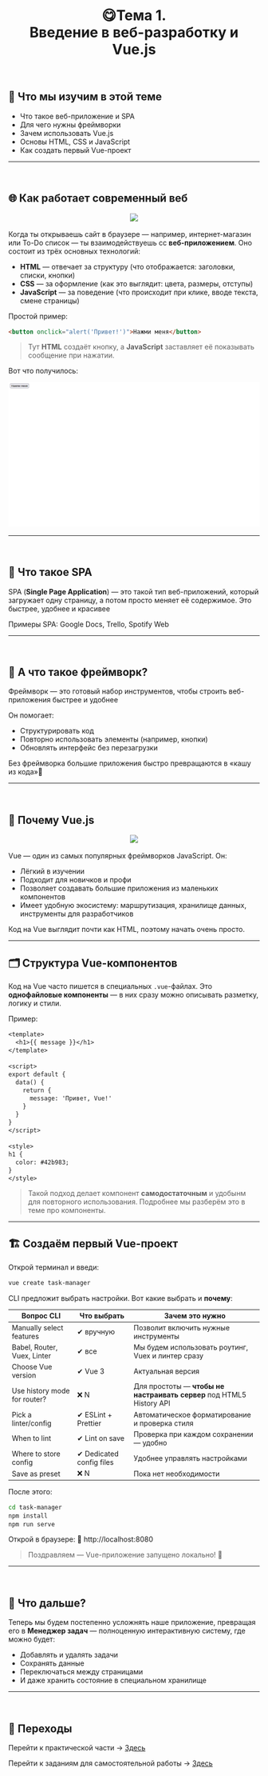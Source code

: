 <h1 align=center>😋Тема 1. <br> Введение в веб-разработку и Vue.js</h1>

<br>

## 🚀 Что мы изучим в этой теме

- Что такое веб-приложение и SPA
- Для чего нужны фреймворки
- Зачем использовать Vue.js
- Основы HTML, CSS и JavaScript
- Как создать первый Vue-проект

---

<br>

## 🌐 Как работает современный веб

<p align=center>
    <img src="https://skillicons.dev/icons?i=html,css,js" />
</p>

Когда ты открываешь сайт в браузере — например, интернет-магазин или To-Do список — ты взаимодействуешь сс **веб-приложением**. Оно состоит из трёх основных технологий:

- **HTML** — отвечает за структуру (что отображается: заголовки, списки, кнопки)
- **CSS** — за оформление (как это выглядит: цвета, размеры, отступы)
- **JavaScript** — за поведение (что происходит при клике, вводе текста, смене страницы)

Простой пример:

```html
<button onclick="alert('Привет!')">Нажми меня</button>
```

> Тут **HTML** создаёт кнопку, а **JavaScript** заставляет её показывать сообщение при нажатии.

Вот что получилось:

![](../images/01/button_click.gif) 

---
<br>

## 🧠 Что такое SPA

SPA (**Single Page Application**) — это такой тип веб-приложений, который загружает одну страницу, а потом просто меняет её содержимое. Это быстрее, удобнее и красивее

Примеры SPA: Google Docs, Trello, Spotify Web


---
<br>

## 🧰 А что такое фреймворк?

Фреймворк — это готовый набор инструментов, чтобы строить веб-приложения быстрее и удобнее

Он помогает:
* Структурировать код
* Повторно использовать элементы (например, кнопки)
* Обновлять интерфейс без перезагрузки

Без фреймворка большие приложения быстро превращаются в «кашу из кода»🍲

---

<br>

## 🌱 Почему Vue.js

<p align=center>
    <img src="https://skillicons.dev/icons?i=vue" />
</p>

Vue — один из самых популярных фреймворков JavaScript. Он:

* Лёгкий в изучении
* Подходит для новичков и профи
* Позволяет создавать большие приложения из маленьких компонентов
* Имеет удобную экосистему: маршрутизация, хранилище данных, инструменты для разработчиков

Код на Vue выглядит почти как HTML, поэтому начать очень просто.

---

## 🗂 Структура Vue-компонентов

Код на Vue часто пишется в специальных `.vue`-файлах. Это **однофайловые компоненты** — в них сразу можно описывать разметку, логику и стили.

Пример:

```vue
<template>
  <h1>{{ message }}</h1>
</template>

<script>
export default {
  data() {
    return {
      message: 'Привет, Vue!'
    }
  }
}
</script>

<style>
h1 {
  color: #42b983;
}
</style>
```

> Такой подход делает компонент **самодостаточным** и удобынм для повторного использования. Подробнее мы разберём это в теме про компоненты.

---

## 🏗 Создаём первый Vue-проект

Открой терминал и введи:

``` bash
vue create task-manager
```

CLI предложит выбрать настройки. Вот какие выбрать и **почему**:

| Вопрос CLI | Что выбрать | Зачем это нужно |
|---|---|---|
| Manually select features | ✔ вручную | Позволит включить нужные инструменты |
| Babel, Router, Vuex, Linter | ✔ все | Мы будем использовать роутинг, Vuex и линтер сразу |
| Choose Vue version | ✔ Vue 3 | Актуальная версия
| Use history mode for router? | ❌ N | Для простоты — **чтобы не настраивать сервер** под HTML5 History API |
| Pick a linter/config | ✔ ESLint + Prettier | Автоматическое форматирование и проверка стиля |
| When to lint | ✔ Lint on save | Проверка при каждом сохранении — удобно |
| Where to store config | ✔ Dedicated config files | Удобнее управлять настройками |
| Save as preset | ❌ N | Пока нет необходимости |
   
После этого:

```bash
cd task-manager
npm install
npm run serve
```

Открой в браузере:
🔗 http://localhost:8080

> Поздравляем — Vue-приложение запущено локально! 🎉

---
<br>

## 🧩 Что дальше?

Теперь мы будем постепенно усложнять наше приложение, превращая его в **Менеджер задач** — полноценную интерактивную систему, где можно будет:

* Добавлять и удалять задачи
* Сохранять данные
* Переключаться между страницами
* И даже хранить состояние в специальном хранилище
  
---
<br>

## 🔗 Переходы

Перейти к практической части → [Здесь]()

Перейти к заданиям для самостоятельной работы → [Здесь]()